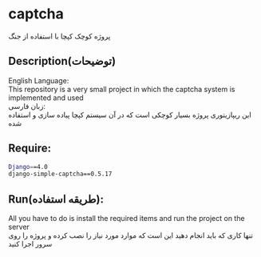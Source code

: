 # captcha
پروژه کوچک کپچا با استفاده از جنگ
## Description(توضیحات)
English Language:<br>
This repository is a very small project in which the captcha system is implemented and used<br>
زبان فارسی:<br>
این ریپازیتوری پروژه بسیار کوچکی است که در آن سیستم کپچا پیاده سازی و استفاده شده

## Require:
```bash
Django==4.0
django-simple-captcha==0.5.17
```

## Run(طریقه استفاده):
All you have to do is install the required items and run the project on the server<br>
تنها کاری که باید انجام دهید این است که موارد مورد نیاز را نصب کرده و پروژه را روی سرور اجرا کنید
